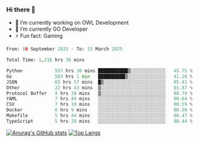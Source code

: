 ### Hi there 👋 

- 🔭 I’m currently working on OWL Development
- 🌱 I’m currently GO Developer
-  ⚡ Fun fact: Gaming
  
  <!--
- 👯 I’m looking to collaborate on ...
- 🤔 I’m looking for help with ...
- 💬 Ask me about ...
- 📫 How to reach me: ...
- 😄 Pronouns: ...
-->

<!--START_SECTION:waka-->

```python
From: 06 September 2023 - To: 15 March 2025

Total Time: 1,218 hrs 36 mins

Python            557 hrs 30 mins ███████████▒░░░░░░░░░░░░░   45.75 %
Go                503 hrs 1 min   ██████████▒░░░░░░░░░░░░░░   41.28 %
JSON              65 hrs 57 mins  █▒░░░░░░░░░░░░░░░░░░░░░░░   05.41 %
Other             22 hrs 43 mins  ▒░░░░░░░░░░░░░░░░░░░░░░░░   01.87 %
Protocol Buffer   9 hrs 38 mins   ▒░░░░░░░░░░░░░░░░░░░░░░░░   00.79 %
YAML              7 hrs 44 mins   ░░░░░░░░░░░░░░░░░░░░░░░░░   00.64 %
CSV               7 hrs 10 mins   ░░░░░░░░░░░░░░░░░░░░░░░░░   00.59 %
Docker            6 hrs 9 mins    ░░░░░░░░░░░░░░░░░░░░░░░░░   00.50 %
Makefile          5 hrs 44 mins   ░░░░░░░░░░░░░░░░░░░░░░░░░   00.47 %
TypeScript        5 hrs 20 mins   ░░░░░░░░░░░░░░░░░░░░░░░░░   00.44 %
```

<!--END_SECTION:waka-->

[![Anurag's GitHub stats](https://github-readme-stats.vercel.app/api?username=aebalz&show_icons=true&theme=codeSTACKr)](https://github.com/anuraghazra/github-readme-stats)
[![Top Langs](https://github-readme-stats.vercel.app/api/top-langs/?username=aebalz&layout=compact&card_width=350&theme=codeSTACKr)](https://github.com/anuraghazra/github-readme-stats)
<!-- [![Readme Card](https://github-readme-stats.vercel.app/api/pin/?username=aebalz&repo=go-gin-gone&show_owner=true)](https://github.com/anuraghazra/github-readme-stats)-->
